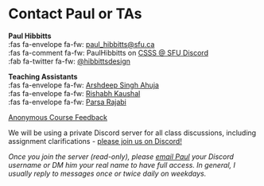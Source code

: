 # Contact Paul or TAs

**Paul Hibbitts**  
:fas fa-envelope fa-fw: [paul_hibbitts@sfu.ca](mailto:paul_hibbitts@sfu.ca)  
:fas fa-comment fa-fw: PaulHibbitts on [CSSS @ SFU Discord](https://discord.gg/sfucsss)  
:fab fa-twitter fa-fw: [@hibbittsdesign](https://twitter.com/hibbittsdesign)  

**Teaching Assistants**  
:fas fa-envelope fa-fw: [Arshdeep Singh Ahuja](mailto:asa338@sfu.ca)  
:fas fa-envelope fa-fw: [Rishabh Kaushal](mailto:rka73@sfu.ca)  
:fas fa-envelope fa-fw: [Parsa Rajabi](mailto:pra30@sfu.ca)  

[Anonymous Course Feedback](https://www.surveymonkey.ca/r/928BYWP ':class=button')

We will be using a private Discord server for all class discussions, including assignment clarifications - [please join us on Discord!](https://www2.cs.sfu.ca/CourseCentral/363/paulh/discord-server-invite-363-222)  

_Once you join the server (read-only), please [email Paul](mailto:paul_hibbitts@sfu.ca) your Discord username or DM him your real name to have full access.  In general, I usually reply to messages once or twice daily on weekdays._
